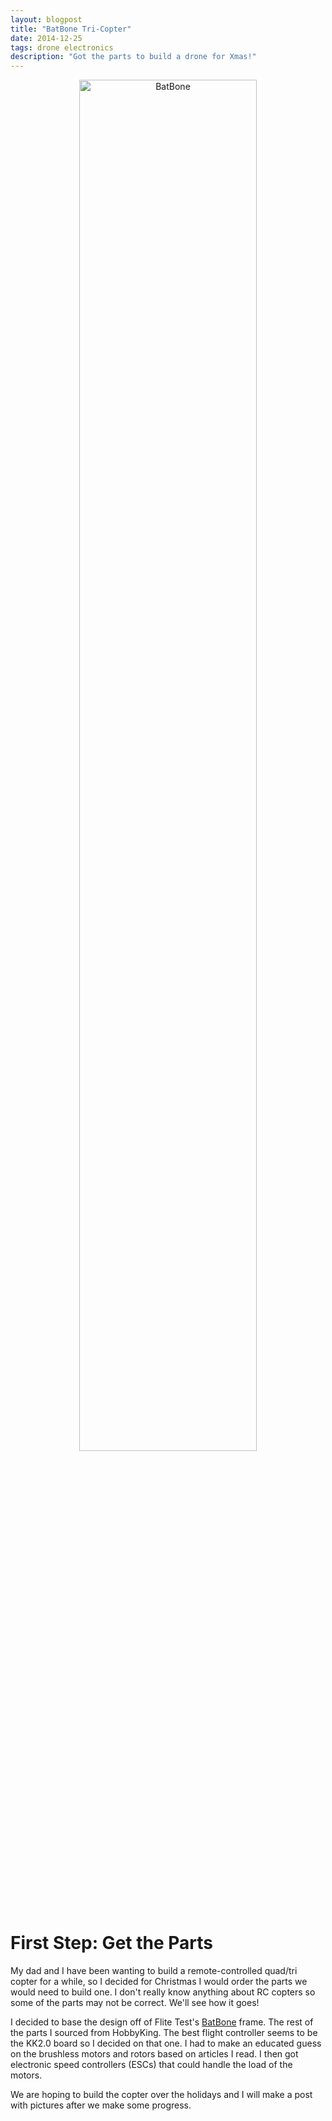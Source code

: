 ```yaml
---
layout: blogpost
title: "BatBone Tri-Copter"
date: 2014-12-25
tags: drone electronics
description: "Got the parts to build a drone for Xmas!"
---
```


<p align="center">
    <img src="https://s3.amazonaws.com/assets.flitetest.com/article_images/full/bat-bone-1-jpg_1371693745.jpg" alt="BatBone" style="width:75%">
</p>

# First Step: Get the Parts

My dad and I have been wanting to build a remote-controlled quad/tri copter for a while, so I decided for Christmas I would order the parts we would need to build one. I don't really know anything about RC copters so some of the parts may not be correct. We'll see how it goes!

I decided to base the design off of Flite Test's <a href="https://www.flitetest.com/articles/bat-bone" target="_blank">BatBone</a> frame. The rest of the parts I sourced from HobbyKing. The best flight controller seems to be the KK2.0 board so I decided on that one. I had to make an educated guess on the brushless motors and rotors based on articles I read. I then got electronic speed controllers (ESCs) that could handle the load of the motors.

We are hoping to build the copter over the holidays and I will make a post with pictures after we make some progress.
